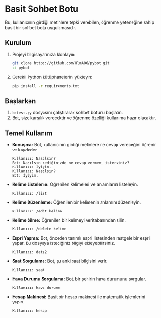 # Basit Sohbet Botu

Bu, kullanıcının girdiği metinlere tepki verebilen, öğrenme yeteneğine sahip basit bir sohbet botu uygulamasıdır.

## Kurulum

1. Projeyi bilgisayarınıza klonlayın:

    ```bash
    git clone https://github.com/HlmA06/pybot.git
    cd pybot
    ```

2. Gerekli Python kütüphanelerini yükleyin:

    ```bash
    pip install -r requirements.txt
    ```

## Başlarken

1. `botest.py` dosyasını çalıştırarak sohbet botunu başlatın.
2. Bot, size karşılık verecektir ve öğrenme özelliği kullanıma hazır olacaktır.

## Temel Kullanım

- **Konuşma:** Bot, kullanıcının girdiği metinlere ne cevap vereceğini öğrenir ve kaydeder.

  ```plaintext
  Kullanıcı: Nasılsın?
  Bot: Nasılsın dediğinizde ne cevap vermemi istersiniz?
  Kullanıcı: İyiyim.
  Kullanıcı: Nasılsın?
  Bot: İyiyim.
  ```

- **Kelime Listeleme:** Öğrenilen kelimeleri ve anlamlarını listeleyin.

  ```plaintext
  Kullanıcı: /list
  ```

- **Kelime Düzenleme:** Öğrenilen bir kelimenin anlamını düzenleyin.

  ```plaintext
  Kullanıcı: /edit kelime
  ```

- **Kelime Silme:** Öğrenilen bir kelimeyi veritabanından silin.

  ```plaintext
  Kullanıcı: /delete kelime
  ```

- **Espri Yapma:** Bot, önceden tanımlı espri listesinden rastgele bir espri yapar. Bu dosyaya istediğiniz bilgiyi ekleyebilirsiniz.

  ```plaintext
  Kullanıcı: data2
  ```

- **Saat Sorgulama:** Bot, şu anki saat bilgisini verir.

  ```plaintext
  Kullanıcı: saat
  ```

- **Hava Durumu Sorgulama:** Bot, bir şehirin hava durumunu sorgular.

  ```plaintext
  Kullanıcı: hava durumu
  ```

- **Hesap Makinesi:** Basit bir hesap makinesi ile matematik işlemlerini yapın.

  ```plaintext
  Kullanıcı: hesap
  ```
